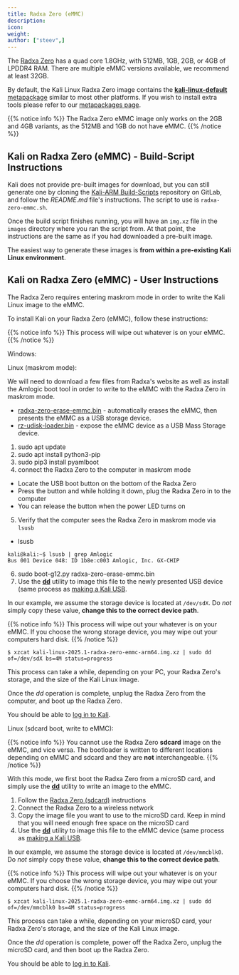 ```yaml
---
title: Radxa Zero (eMMC)
description:
icon:
weight:
author: ["steev",]
---
```


The [Radxa Zero](https://wiki.radxa.com/Zero) has a quad core 1.8GHz, with 512MB, 1GB, 2GB, or 4GB of LPDDR4 RAM. There are multiple eMMC versions available, we recommend at least 32GB.

By default, the Kali Linux Radxa Zero image contains the [**kali-linux-default** metapackage](/docs/general-use/metapackages/) similar to most other platforms. If you wish to install extra tools please refer to our [metapackages page](/docs/general-use/metapackages/).

{{% notice info %}}
The Radxa Zero eMMC image only works on the 2GB and 4GB variants, as the 512MB and 1GB do not have eMMC.
{{% /notice %}}

<!-- 2022.2 didn't have an image, 2022.3 will 
## Kali on Radxa Zero - User Instructions

If you're unfamiliar with the details of [downloading and validating a Kali Linux image](/docs/introduction/download-official-kali-linux-images/), or for [using that image to create a bootable device](/docs/usb/live-usb-install-with-windows/), it's strongly recommended that you refer to the more detailed procedures described in the specific articles on those subjects.

To install a pre-built image of the standard build of Kali Linux on your Raspberry Pi Zero 2 W, follow these instructions:

1. Get a fast microSD card with at least 16GB capacity. Class 10 cards are highly recommended.
2. Download _and validate_ the `Kali Radxa Zero` image from the [downloads](/get-kali/) area. The process for validating an image is described in more detail on [Downloading Kali Linux](/docs/introduction/download-official-kali-linux-images/).
3. Use the **[dd](https://manpages.debian.org/testing/coreutils/dd.1.en.html)** utility to image this file to your microSD card (same process as [making a Kali USB](/docs/usb/live-usb-install-with-windows/).

In our example, we assume the storage device is located at `/dev/sdX`. Do _not_ simply copy these value, **change this to the correct drive path**.

{{% notice info %}}
This process will wipe out your microSD card. If you choose the wrong storage device, you may wipe out your computers hard disk.
{{% /notice %}}

```console
$ xzcat kali-linux-2025.1-radxa-zero-emmc-arm64.img.xz | sudo dd of=/dev/sdX bs=4M status=progress
```

This process can take a while, depending on your PC, your microSD card's speed, and the size of the Kali Linux image.

Once the _dd_ operation is complete, boot up the Radxa Zero with the microSD card plugged in.

You should be able to [log in to Kali](/docs/introduction/default-credentials/).

## Kali on Radxa Zero (sdcard) - Image Customization

If you want to customize the Kali Radxa Zero sdcard image, including changes to the [packages](/docs/general-use/metapackages/) being installed, changing the [desktop environment](/docs/general-use/switching-desktop-environments/), increasing or decreasing the image file size or generally being adventurous, check out the [Kali-ARM Build-Scripts](https://gitlab.com/kalilinux/build-scripts/kali-arm) repository on GitLab, and follow the _README.md_ file's instructions. The script to use is `radxa-zero-sdcard.sh`.
-->
## Kali on Radxa Zero (eMMC) - Build-Script Instructions

Kali does not provide pre-built images for download, but you can still generate one by cloning the [Kali-ARM Build-Scripts](https://gitlab.com/kalilinux/build-scripts/kali-arm) repository on GitLab, and follow the _README.md_ file's instructions. The script to use is `radxa-zero-emmc.sh`.

Once the build script finishes running, you will have an `img.xz` file in the `images` directory where you ran the script from. At that point, the instructions are the same as if you had downloaded a pre-built image.

The easiest way to generate these images is **from within a pre-existing Kali Linux environment**.

## Kali on Radxa Zero (eMMC) - User Instructions

The Radxa Zero requires entering maskrom mode in order to write the Kali Linux image to the eMMC.

To install Kali on your Radxa Zero (eMMC), follow these instructions:

{{% notice info %}}
This process will wipe out whatever is on your eMMC.
{{% /notice %}}

Windows:

<!-- TODO: Do installation in Windows and document it -->

Linux (maskrom mode):

We will need to download a few files from Radxa's website as well as install the Amlogic boot tool in order to write to the eMMC with the Radxa Zero in maskrom mode.

 - [radxa-zero-erase-emmc.bin](https://dl.radxa.com/zero/images/loader/radxa-zero-erase-emmc.bin) - automatically erases the eMMC, then presents the eMMC as a USB storage device.
 - [rz-udisk-loader.bin](https://dl.radxa.com/zero/images/loader/rz-udisk-loader.bin) - expose the eMMC device as a USB Mass Storage device.

1. sudo apt update
2. sudo apt install python3-pip
3. sudo pip3 install pyamlboot
4. connect the Radxa Zero to the computer in maskrom mode
  - Locate the USB boot button on the bottom of the Radxa Zero
  - Press the button and while holding it down, plug the Radxa Zero in to the computer
  - You can release the button when the power LED turns on
5. Verify that the computer sees the Radxa Zero in maskrom mode via `lsusb`
  - lsusb
```console
kali@kali:~$ lsusb | grep Amlogic
Bus 001 Device 048: ID 1b8e:c003 Amlogic, Inc. GX-CHIP
```
6. sudo boot-g12.py radxa-zero-erase-emmc.bin
7. Use the **[dd](https://manpages.debian.org/testing/coreutils/dd.1.en.html)** utility to image this file to the newly presented USB device (same process as [making a Kali USB](/docs/usb/live-usb-install-with-windows/).

In our example, we assume the storage device is located at `/dev/sdX`. Do _not_ simply copy these value, **change this to the correct device path**.

{{% notice info %}}
This process will wipe out your whatever is on your eMMC. If you choose the wrong storage device, you may wipe out your computers hard disk.
{{% /notice %}}

```console
$ xzcat kali-linux-2025.1-radxa-zero-emmc-arm64.img.xz | sudo dd of=/dev/sdX bs=4M status=progress
```

This process can take a while, depending on your PC, your Radxa Zero's storage, and the size of the Kali Linux image.

Once the _dd_ operation is complete, unplug the Radxa Zero from the computer, and boot up the Radxa Zero.

You should be able to [log in to Kali](/docs/introduction/default-credentials/).

Linux (sdcard boot, write to eMMC):

{{% notice info %}}
You cannot use the Radxa Zero **sdcard** image on the eMMC, and vice versa. The bootloader is written to different locations depending on eMMC and sdcard and they are **not** interchangeable.
{{% /notice %}}

With this mode, we first boot the Radxa Zero from a microSD card, and simply use the **[dd](https://manpages.debian.org/testing/coreutils/dd.1.en.html)** utility to write an image to the eMMC.

1. Follow the [Radxa Zero (sdcard)](/docs/arm/radxa-zero-sdcard/) instructions
2. Connect the Radxa Zero to a wireless network
3. Copy the image file you want to use to the microSD card. Keep in mind that you will need enough free space on the microSD card
4. Use the **[dd](https://manpages.debian.org/testing/coreutils/dd.1.en.html)** utility to image this file to the eMMC device (same process as [making a Kali USB](/docs/usb/live-usb-install-with-windows/).

In our example, we assume the storage device is located at `/dev/mmcblk0`. Do _not_ simply copy these value, **change this to the correct device path**.

{{% notice info %}}
This process will wipe out your whatever is on your eMMC. If you choose the wrong storage device, you may wipe out your computers hard disk.
{{% /notice %}}

```console
$ xzcat kali-linux-2025.1-radxa-zero-emmc-arm64.img.xz | sudo dd of=/dev/mmcblk0 bs=4M status=progress
```

This process can take a while, depending on your microSD card, your Radxa Zero's storage, and the size of the Kali Linux image.

Once the _dd_ operation is complete, power off the Radxa Zero, unplug the microSD card, and then boot up the Radxa Zero.

You should be able to [log in to Kali](/docs/introduction/default-credentials/).
